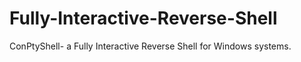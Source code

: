 # Fully-Interactive-Reverse-Shell

ConPtyShell- a Fully Interactive Reverse Shell for Windows systems.
